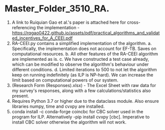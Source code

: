 # Master_Folder_3510_RA.
1. A link to Ruiquian Gao et al.'s paper is attached here for cross-referencing the implementation - https://rqgao0422.github.io/assets/pdf/practical_algorithms_and_validated_incentives_for_A_CEEI.pdf
2. RA-CEEI.py contains a simplified implementation of the algorithm. a. Specifically, the implementation does not account for EF-TB. Saves on computational resources. b. All other features of the RA-CEEI algorithm are implemented as is. c. We have constructed a test case already, which can be modified to observe the algorithm's behaviour under different conditions. d. Limited iterations to 500 to not let the algorithm keep on running indefinitely (as ILP is NP-hard). We can increase the limit based on computational powers of our system.
3. (Research Form (Responses).xlsx) - The Excel Sheet with raw data for my survey's responses, along with a few calculations/statistics also present.
4. Requires Python 3.7 or higher due to the dataclass module. Also ensure libraries numpy, time and cvxpy are installed.
5. conda install -c conda-forge coincbc for CBC solver used in the program for ILP. Alternatively -pip install cvxpy [cbc]. Imperative to install CBC solver otherwise the algorithm will not work.

